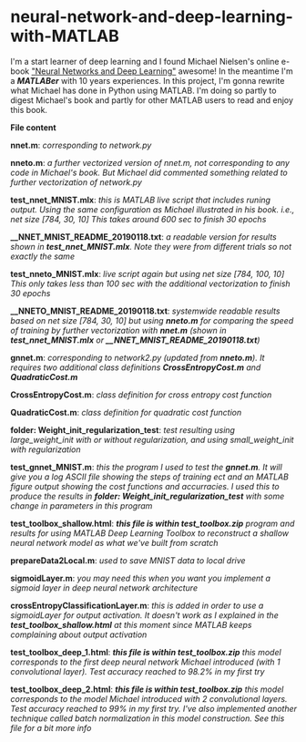 # neural-network-and-deep-learning-with-MATLAB
I'm a start learner of deep learning and I found Michael Nielsen's online e-book ["Neural Networks and Deep Learning"](http://neuralnetworksanddeeplearning.com/) awesome! In the meantime I'm a **_MATLABer_** with 10 years experiences. In this project, I'm gonna rewrite what Michael has done in Python using MATLAB. I'm doing so partly to digest Michael's book and partly for other MATLAB users to read and enjoy this book.

**File content**

  **nnet.m**: _corresponding to network.py_
  
  **nneto.m**: _a further vectorized version of nnet.m, not corresponding to any code in Michael's book. But Michael did commented something related to further vectorization of network.py_
  
  **test_nnet_MNIST.mlx**: _this is MATLAB live script that includes runing output. Using the same configuration as Michael illustrated in his book. i.e., net size [784, 30, 10] This takes around 600 sec to finish 30 epochs_
  
  **__NNET_MNIST_README_20190118.txt**: _a readable version for results shown in **test_nnet_MNIST.mlx**. Note they were from different trials so not exactly the same_
  
  **test_nneto_MNIST.mlx**: _live script again but using net size [784, 100, 10] This only takes less than 100 sec with the additional vectorization to finish 30 epochs_
  
  **__NNETO_MNIST_README_20190118.txt**: _systemwide readable results based on net size [784, 30, 10] but using **nneto.m** for comparing the speed of training by further vectorization with **nnet.m** (shown in **test_nnet_MNIST.mlx** or **__NNET_MNIST_README_20190118.txt**)_

  **gnnet.m**: _corresponding to network2.py (updated from **nneto.m**). It requires two additional class definitions **CrossEntropyCost.m** and **QuadraticCost.m**_

  **CrossEntropyCost.m**: _class definition for cross entropy cost function_

  **QuadraticCost.m**: _class definition for quadratic cost function_

  **folder: Weight_init_regularization_test**: _test resulting using large_weight_init with or without regularization, and using small_weight_init with regularization_

  **test_gnnet_MNIST.m**: _this the program I used to test the **gnnet.m**. It will give you a log ASCII file showing the steps of training ect and an MATLAB figure output showing the cost functions and accurracies. I used this to produce the results in **folder: Weight_init_regularization_test** with some change in parameters in this program_

  **test_toolbox_shallow.html**: _**this file is within test_toolbox.zip** program and results for using MATLAB Deep Learning Toolbox to reconstruct a shallow neural network model as what we've built from scratch_

  **prepareData2Local.m**: _used to save MNIST data to local drive_

  **sigmoidLayer.m**: _you may need this when you want you implement a sigmoid layer in deep neural network architecture_

  **crossEntropyClassificationLayer.m**: _this is added in order to use a sigmoidLayer for output activation. It doesn't work as I explained in the **test_toolbox_shallow.html** at this moment since MATLAB keeps complaining about output activation_

  **test_toolbox_deep_1.html**: _**this file is within test_toolbox.zip** this model corresponds to the first deep neural network Michael introduced (with 1 convolutional layer). Test accuracy reached to 98.2% in my first try_

  **test_toolbox_deep_2.html**: _**this file is within test_toolbox.zip** this model corresponds to the model Michael introduced with 2 convolutional layers. Test accuracy reached to 99% in my first try. I've also implemented another technique called batch normalization in this model construction. See this file for a bit more info_
